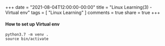 +++
date = "2021-08-04T12:00:00-00:00"
title = "Linux Learning(3) - Virtual env"
tags = [ "Linux Learning" ]
comments = true
share = true
+++

#### How to set up Virtual env

```
python3.7 -m venv .
source bin/activate

```
